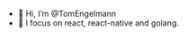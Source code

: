 - 👋 Hi, I’m @TomEngelmann
- 👀 I focus on react, react-native and golang.

<!---
TomEngelmann/TomEngelmann is a ✨ special ✨ repository because its `README.md` (this file) appears on your GitHub profile.
You can click the Preview link to take a look at your changes.
--->
